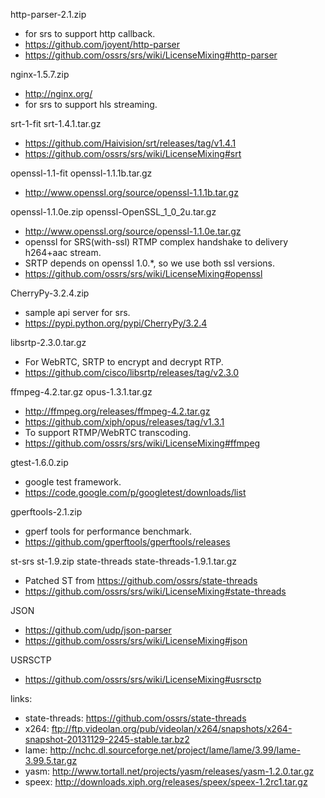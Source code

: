 http-parser-2.1.zip
* for srs to support http callback.
* https://github.com/joyent/http-parser
* https://github.com/ossrs/srs/wiki/LicenseMixing#http-parser

nginx-1.5.7.zip
* http://nginx.org/
* for srs to support hls streaming.

srt-1-fit
srt-1.4.1.tar.gz
* https://github.com/Haivision/srt/releases/tag/v1.4.1
* https://github.com/ossrs/srs/wiki/LicenseMixing#srt

openssl-1.1-fit
openssl-1.1.1b.tar.gz
* http://www.openssl.org/source/openssl-1.1.1b.tar.gz

openssl-1.1.0e.zip
openssl-OpenSSL_1_0_2u.tar.gz
* http://www.openssl.org/source/openssl-1.1.0e.tar.gz
* openssl for SRS(with-ssl) RTMP complex handshake to delivery h264+aac stream.
* SRTP depends on openssl 1.0.*, so we use both ssl versions.
* https://github.com/ossrs/srs/wiki/LicenseMixing#openssl

CherryPy-3.2.4.zip
* sample api server for srs.
* https://pypi.python.org/pypi/CherryPy/3.2.4

libsrtp-2.3.0.tar.gz
* For WebRTC, SRTP to encrypt and decrypt RTP.
* https://github.com/cisco/libsrtp/releases/tag/v2.3.0

ffmpeg-4.2.tar.gz
opus-1.3.1.tar.gz
* http://ffmpeg.org/releases/ffmpeg-4.2.tar.gz
* https://github.com/xiph/opus/releases/tag/v1.3.1
* To support RTMP/WebRTC transcoding.
* https://github.com/ossrs/srs/wiki/LicenseMixing#ffmpeg
    
gtest-1.6.0.zip
* google test framework.
* https://code.google.com/p/googletest/downloads/list
    
gperftools-2.1.zip
* gperf tools for performance benchmark.
* https://github.com/gperftools/gperftools/releases

st-srs
st-1.9.zip
state-threads
state-threads-1.9.1.tar.gz
* Patched ST from https://github.com/ossrs/state-threads
* https://github.com/ossrs/srs/wiki/LicenseMixing#state-threads

JSON
* https://github.com/udp/json-parser
* https://github.com/ossrs/srs/wiki/LicenseMixing#json

USRSCTP
* https://github.com/ossrs/srs/wiki/LicenseMixing#usrsctp

links:
* state-threads:
        https://github.com/ossrs/state-threads
* x264: 
        ftp://ftp.videolan.org/pub/videolan/x264/snapshots/x264-snapshot-20131129-2245-stable.tar.bz2
* lame: 
        http://nchc.dl.sourceforge.net/project/lame/lame/3.99/lame-3.99.5.tar.gz
* yasm:
        http://www.tortall.net/projects/yasm/releases/yasm-1.2.0.tar.gz
* speex:
        http://downloads.xiph.org/releases/speex/speex-1.2rc1.tar.gz
